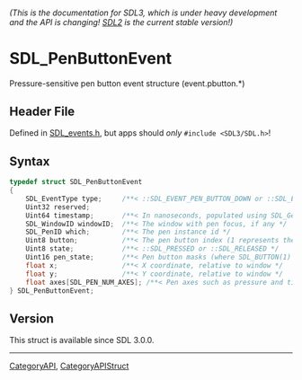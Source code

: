 ###### (This is the documentation for SDL3, which is under heavy development and the API is changing! [SDL2](https://wiki.libsdl.org/SDL2/) is the current stable version!)
# SDL_PenButtonEvent

Pressure-sensitive pen button event structure (event.pbutton.*)

## Header File

Defined in [SDL_events.h](https://github.com/libsdl-org/SDL/blob/main/include/SDL3/SDL_events.h), but apps should _only_ `#include <SDL3/SDL.h>`!

## Syntax

```c
typedef struct SDL_PenButtonEvent
{
    SDL_EventType type;     /**< ::SDL_EVENT_PEN_BUTTON_DOWN or ::SDL_EVENT_PEN_BUTTON_UP */
    Uint32 reserved;
    Uint64 timestamp;       /**< In nanoseconds, populated using SDL_GetTicksNS() */
    SDL_WindowID windowID;  /**< The window with pen focus, if any */
    SDL_PenID which;        /**< The pen instance id */
    Uint8 button;           /**< The pen button index (1 represents the pen tip for compatibility with mouse events) */
    Uint8 state;            /**< ::SDL_PRESSED or ::SDL_RELEASED */
    Uint16 pen_state;       /**< Pen button masks (where SDL_BUTTON(1) is the first button, SDL_BUTTON(2) is the second button etc.), ::SDL_PEN_DOWN_MASK is set if the pen is touching the surface, and ::SDL_PEN_ERASER_MASK is set if the pen is (used as) an eraser. */
    float x;                /**< X coordinate, relative to window */
    float y;                /**< Y coordinate, relative to window */
    float axes[SDL_PEN_NUM_AXES]; /**< Pen axes such as pressure and tilt (ordered as per ::SDL_PenAxis) */
} SDL_PenButtonEvent;
```

## Version

This struct is available since SDL 3.0.0.

----
[CategoryAPI](CategoryAPI), [CategoryAPIStruct](CategoryAPIStruct)

